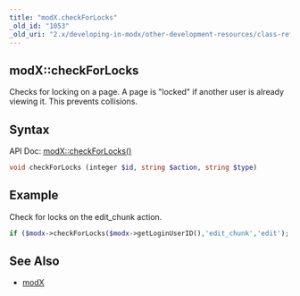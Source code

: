 ```yaml
---
title: "modX.checkForLocks"
_old_id: "1053"
_old_uri: "2.x/developing-in-modx/other-development-resources/class-reference/modx/modx.checkforlocks"
---
```


## modX::checkForLocks

Checks for locking on a page. A page is "locked" if another user is already viewing it. This prevents collisions.

## Syntax

API Doc: [modX::checkForLocks()](http://api.modx.com/revolution/2.2/db_core_model_modx_modx.class.html#%5CmodX::checkForLocks())

``` php
void checkForLocks (integer $id, string $action, string $type)
```

## Example

Check for locks on the edit\_chunk action.

``` php
if ($modx->checkForLocks($modx->getLoginUserID(),'edit_chunk','edit');
```

## See Also

- [modX](extending-modx/core-model/modx "modX")

